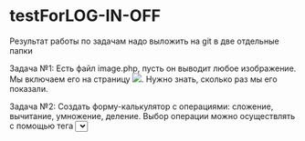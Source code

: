 # testForLOG-IN-OFF
Результат работы по задачам надо выложить на git в две отдельные папки

Задача №1:
Есть файл image.php, пусть он выводит любое изображение.
Мы включаем его на страницу <img src="image.php"/>. Нужно знать, сколько раз мы его показали.

Задача №2:
Создать форму-калькулятор c операциями: сложение, вычитание, умножение, деление. Выбор операции можно осуществлять с помощью тега <select>.»
